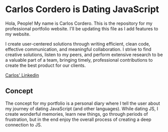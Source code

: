 # Carlos Cordero is Dating JavaScript

Hola, People! My name is Carlos Cordero. This is the repository for my professional portfolio website. I'll be updating this file as I add features to my website.

I create user-centered solutions through writing efficient, clean code, effective communication, and meaningful collaboration. I strive to find creative solutions, listen to my peers, and perform extensive research to be a valuable part of a team, bringing timely, professional contributions to create the best product for our clients.

[Carlos' Linkedin](https://www.linkedin.com/in/composercordero/)

## Concept

The concept for my portfolio is a personal diary where I tell the user about my journey of dating JavaScript (and other languages). While dating JS, I create wonderful memories, learn new things, go through periods of frustration, but in the end enjoy the overall process of creating a deep connection to JS.

